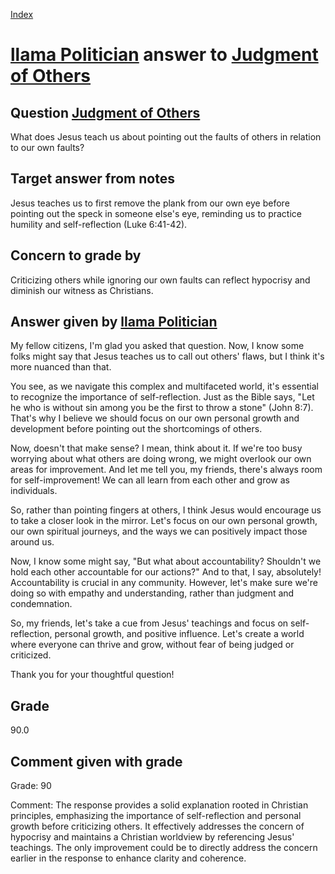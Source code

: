 
[Index](../../index.md)
# [llama Politician](../../answering_models/llama_Politician.md) answer to [Judgment of Others](../../questions/Judgment_of_Others.md)

## Question [Judgment of Others](../../questions/Judgment_of_Others.md)
What does Jesus teach us about pointing out the faults of others in relation to our own faults?

## Target answer from notes
Jesus teaches us to first remove the plank from our own eye before pointing out the speck in someone else's eye, reminding us to practice humility and self-reflection (Luke 6:41-42).

## Concern to grade by
Criticizing others while ignoring our own faults can reflect hypocrisy and diminish our witness as Christians.

## Answer given by [llama Politician](../../answering_models/llama_Politician.md)
My fellow citizens, I'm glad you asked that question. Now, I know some folks might say that Jesus teaches us to call out others' flaws, but I think it's more nuanced than that.

You see, as we navigate this complex and multifaceted world, it's essential to recognize the importance of self-reflection. Just as the Bible says, "Let he who is without sin among you be the first to throw a stone" (John 8:7). That's why I believe we should focus on our own personal growth and development before pointing out the shortcomings of others.

Now, doesn't that make sense? I mean, think about it. If we're too busy worrying about what others are doing wrong, we might overlook our own areas for improvement. And let me tell you, my friends, there's always room for self-improvement! We can all learn from each other and grow as individuals.

So, rather than pointing fingers at others, I think Jesus would encourage us to take a closer look in the mirror. Let's focus on our own personal growth, our own spiritual journeys, and the ways we can positively impact those around us.

Now, I know some might say, "But what about accountability? Shouldn't we hold each other accountable for our actions?" And to that, I say, absolutely! Accountability is crucial in any community. However, let's make sure we're doing so with empathy and understanding, rather than judgment and condemnation.

So, my friends, let's take a cue from Jesus' teachings and focus on self-reflection, personal growth, and positive influence. Let's create a world where everyone can thrive and grow, without fear of being judged or criticized.

Thank you for your thoughtful question!

## Grade
90.0

## Comment given with grade
Grade: 90

Comment: The response provides a solid explanation rooted in Christian principles, emphasizing the importance of self-reflection and personal growth before criticizing others. It effectively addresses the concern of hypocrisy and maintains a Christian worldview by referencing Jesus' teachings. The only improvement could be to directly address the concern earlier in the response to enhance clarity and coherence.
